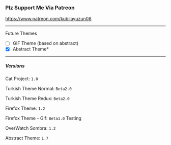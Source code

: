 ### Plz Support Me Via Patreon
https://www.patreon.com/kubilayuzun08

---
Future Themes
- [ ] GIF Theme (based on abstract)
- [x] Abstract Theme*
---

##### Versions
Cat Project: `1.0`

Turkish Theme Normal: `Beta2.0`

Turkish Theme Redux:  `Beta2.0`

Firefox Theme: `1.2`

Firefox Theme - Gif: `Beta1.0` Testing

OverWatch Sombra: `1.2`

Abstract Theme: `1.7`
